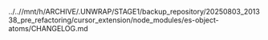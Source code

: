 ../..//mnt/h/ARCHIVE/.UNWRAP/STAGE1/backup_repository/20250803_201338_pre_refactoring/cursor_extension/node_modules/es-object-atoms/CHANGELOG.md
